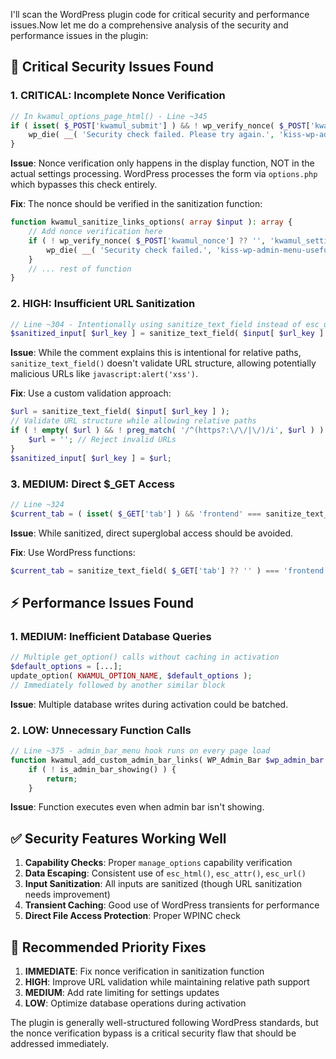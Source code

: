 I'll scan the WordPress plugin code for critical security and performance issues.Now let me do a comprehensive analysis of the security and performance issues in the plugin:

## 🚨 Critical Security Issues Found

### 1. **CRITICAL: Incomplete Nonce Verification**
```php
// In kwamul_options_page_html() - Line ~345
if ( isset( $_POST['kwamul_submit'] ) && ! wp_verify_nonce( $_POST['kwamul_nonce'], 'kwamul_settings_nonce' ) ) {
    wp_die( __( 'Security check failed. Please try again.', 'kiss-wp-admin-menu-useful-links' ) );
}
```
**Issue**: Nonce verification only happens in the display function, NOT in the actual settings processing. WordPress processes the form via `options.php` which bypasses this check entirely.

**Fix**: The nonce should be verified in the sanitization function:
```php
function kwamul_sanitize_links_options( array $input ): array {
    // Add nonce verification here
    if ( ! wp_verify_nonce( $_POST['kwamul_nonce'] ?? '', 'kwamul_settings_nonce' ) ) {
        wp_die( __( 'Security check failed.', 'kiss-wp-admin-menu-useful-links' ) );
    }
    // ... rest of function
}
```

### 2. **HIGH: Insufficient URL Sanitization** 
```php
// Line ~304 - Intentionally using sanitize_text_field instead of esc_url_raw
$sanitized_input[ $url_key ] = sanitize_text_field( $input[ $url_key ] );
```
**Issue**: While the comment explains this is intentional for relative paths, `sanitize_text_field()` doesn't validate URL structure, allowing potentially malicious URLs like `javascript:alert('xss')`.

**Fix**: Use a custom validation approach:
```php
$url = sanitize_text_field( $input[ $url_key ] );
// Validate URL structure while allowing relative paths
if ( ! empty( $url ) && ! preg_match( '/^(https?:\/\/|\/)/i', $url ) ) {
    $url = ''; // Reject invalid URLs
}
$sanitized_input[ $url_key ] = $url;
```

### 3. **MEDIUM: Direct $_GET Access**
```php
// Line ~324
$current_tab = ( isset( $_GET['tab'] ) && 'frontend' === sanitize_text_field( $_GET['tab'] ) ) ? 'frontend' : 'backend';
```
**Issue**: While sanitized, direct superglobal access should be avoided.

**Fix**: Use WordPress functions:
```php
$current_tab = sanitize_text_field( $_GET['tab'] ?? '' ) === 'frontend' ? 'frontend' : 'backend';
```

## ⚡ Performance Issues Found

### 1. **MEDIUM: Inefficient Database Queries**
```php
// Multiple get_option() calls without caching in activation
$default_options = [...];
update_option( KWAMUL_OPTION_NAME, $default_options );
// Immediately followed by another similar block
```
**Issue**: Multiple database writes during activation could be batched.

### 2. **LOW: Unnecessary Function Calls**
```php
// Line ~375 - admin_bar_menu hook runs on every page load
function kwamul_add_custom_admin_bar_links( WP_Admin_Bar $wp_admin_bar ): void {
    if ( ! is_admin_bar_showing() ) {
        return;
    }
```
**Issue**: Function executes even when admin bar isn't showing.

## ✅ Security Features Working Well

1. **Capability Checks**: Proper `manage_options` capability verification
2. **Data Escaping**: Consistent use of `esc_html()`, `esc_attr()`, `esc_url()`
3. **Input Sanitization**: All inputs are sanitized (though URL sanitization needs improvement)
4. **Transient Caching**: Good use of WordPress transients for performance
5. **Direct File Access Protection**: Proper WPINC check

## 🔧 Recommended Priority Fixes

1. **IMMEDIATE**: Fix nonce verification in sanitization function
2. **HIGH**: Improve URL validation while maintaining relative path support  
3. **MEDIUM**: Add rate limiting for settings updates
4. **LOW**: Optimize database operations during activation

The plugin is generally well-structured following WordPress standards, but the nonce verification bypass is a critical security flaw that should be addressed immediately.
